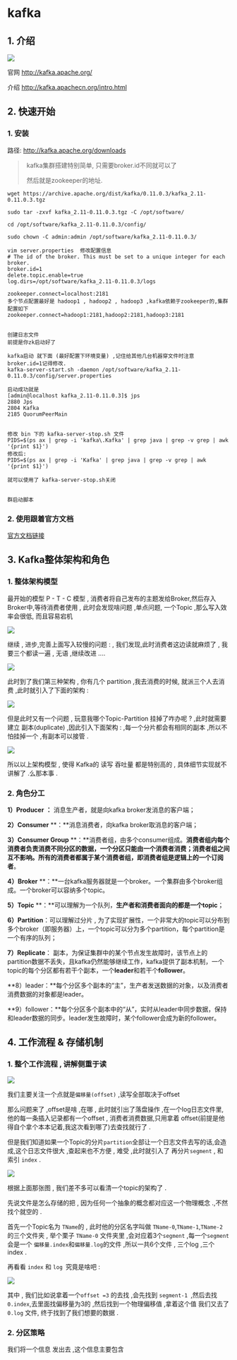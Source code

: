 # kafka 

## 1. 介绍 

![](http://kafka.apache.org/images/logo.png)

官网 http://kafka.apache.org/

介绍 http://kafka.apachecn.org/intro.html



## 2. 快速开始

### 1. 安装

路径: http://kafka.apache.org/downloads

> ​	kafka集群搭建特别简单, 只需要broker.id不同就可以了
>
> ​	然后就是zookeeper的地址.

```shell
wget https://archive.apache.org/dist/kafka/0.11.0.3/kafka_2.11-0.11.0.3.tgz

sudo tar -zxvf kafka_2.11-0.11.0.3.tgz -C /opt/software/

cd /opt/software/kafka_2.11-0.11.0.3/config/

sudo chown -C admin:admin /opt/software/kafka_2.11-0.11.0.3/

vim server.properties  修改配置信息
# The id of the broker. This must be set to a unique integer for each broker.
broker.id=1
delete.topic.enable=true
log.dirs=/opt/software/kafka_2.11-0.11.0.3/logs

zookeeper.connect=localhost:2181
多个节点配置最好是 hadoop1 , hadoop2 , hadoop3 ,kafka依赖于zookeeper的,集群配置如下
zookeeper.connect=hadoop1:2181,hadoop2:2181,hadoop3:2181


创建日志文件
前提是你zk启动好了

kafka启动 就下面 (最好配置下环境变量) ,记住给其他几台机器穿文件时注意 broker.id=1记得修改.
kafka-server-start.sh -daemon /opt/software/kafka_2.11-0.11.0.3/config/server.properties

启动成功就是
[admin@localhost kafka_2.11-0.11.0.3]$ jps
2880 Jps
2804 Kafka
2185 QuorumPeerMain


修改 bin 下的 kafka-server-stop.sh 文件
PIDS=$(ps ax | grep -i 'kafka\.Kafka' | grep java | grep -v grep | awk '{print $1}')
修改后:
PIDS=$(ps ax | grep -i 'Kafka' | grep java | grep -v grep | awk '{print $1}')

就可以使用了 kafka-server-stop.sh关闭


群启动脚本

```

### 2. 使用跟着官方文档

[官方文档链接](http://kafka.apachecn.org/quickstart.html) 





## 3. Kafka整体架构和角色

### 1. 整体架构模型

最开始的模型 P - T - C 模型 , 消费者将自己发布的主题发给Broker,然后存入Broker中,等待消费者使用 , 此时会发现啥问题 ,单点问题, 一个Topic ,那么写入效率会很低, 而且容易宕机

![](https://tyut.oss-accelerate.aliyuncs.com/image/2019-11-09/856f3ef4-610a-43bf-b497-77704015b49c.jpg?x-oss-process=style/template01)

继续 , 进步,完善上面写入较慢的问题 :  , 我们发现,此时消费者这边读就麻烦了  , 我要三个都读一遍 , 无语 ,继续改进 ....

![](https://tyut.oss-accelerate.aliyuncs.com/image/2019-11-09/3ef5cf9c-4064-47f3-be16-0f66ba3d6576.jpg?x-oss-process=style/template01)

此时到了我们第三种架构 , 你有几个 partition ,我去消费的时候, 就派三个人去消费 ,此时就引入了下面的架构 : 

![](https://tyut.oss-accelerate.aliyuncs.com/image/2019-11-09/384a08a4-bedd-433a-b470-551fea2a5b88.jpg?x-oss-process=style/template01)

但是此时又有一个问题 , 玩意我哪个Topic-Partition 挂掉了咋办呢  ? ,此时就需要建立 副本(duplicate) ,因此引入下面架构 : ,每一个分片都会有相同的副本 ,所以不怕挂掉一个 ,有副本可以接管 . 

![](https://tyut.oss-accelerate.aliyuncs.com/image/2019-11-09/20134966-5bf1-4a9e-aeca-0aaf8cb0b44d.jpg?x-oss-process=style/template01)

所以以上架构模型 , 使得 Kafka的 读写 吞吐量 都是特别高的  , 具体细节实现就不讲解了 .么那本事 .



### 2. 角色分工

**1）Producer** **：** 消息生产者，就是向kafka broker发消息的客户端；

**2）Consumer** **：**消息消费者，向kafka broker取消息的客户端；

**3）Consumer Group** **：**消费者组，由多个consumer组成。**消费者组内每个消费者负责消费不同分区的数据，一个分区只能由一个消费者消费；消费者组之间互不影响。**所有的消费者都属于某个消费者组，即**消费者组是逻辑上的一个订阅者**。

**4）Broker** **：**一台kafka服务器就是一个broker。一个集群由多个broker组成。一个broker可以容纳多个topic。

**5）Topic** **：**可以理解为一个队列，**生产者和消费者面向的都是一个topic**；

**6）Partition**：可以理解过分片 , 为了实现扩展性，一个非常大的topic可以分布到多个broker（即服务器）上，一个topic可以分为多个partition，每个partition是一个有序的队列；

**7）Replicate**： 副本，为保证集群中的某个节点发生故障时，该节点上的partition数据不丢失，且kafka仍然能够继续工作，kafka提供了副本机制，一个topic的每个分区都有若干个副本，一个**leader**和若干个**follower**。

**8）leader：**每个分区多个副本的“主”，生产者发送数据的对象，以及消费者消费数据的对象都是leader。

**9）follower：**每个分区多个副本中的“从”，实时从leader中同步数据，保持和leader数据的同步。leader发生故障时，某个follower会成为新的follower。

## 4. 工作流程 & 存储机制

### 1. 整个工作流程 , 讲解侧重于读 

![](https://tyut.oss-accelerate.aliyuncs.com/image/2019-11-09/50a3ff89-e543-4503-89d2-a83d4f82fbe4.jpg?x-oss-process=style/template01)

我们主要关注一个点就是`偏移量(offset)` ,读写全部取决于offset 

那么问题来了 ,offset是啥 ,在哪 , 此时就引出了落盘操作 ,在一个log日志文件里, 他的每一条插入记录都有一个offset , 消费者消费数据,只用拿着 offset(前提是他得自个拿个本本记着,我这次看到哪了)去查找就行了 .

但是我们知道如果一个Topic的分片`partition`全部让一个日志文件去写的话,会造成,这个日志文件很大 ,查起来也不方便 , 难受 ,此时就引入了 再分片`segment` , 和 索引 `index` . 

![](https://tyut.oss-accelerate.aliyuncs.com/image/2019-11-09/bbac0b3f-193f-429a-96ec-8d2eb372f399.jpg?x-oss-process=style/template01)

 

根据上面那张图 , 我们差不多可以看清一个topic的架构了 . 

先说文件是怎么存储的把 , 因为任何一个抽象的概念都对应这一个物理概念 .,不然找个就空的 . 

首先一个Topic名为 `TName`的 , 此时他的分区名字叫做 `TName-0`,`TName-1`,`TName-2` 的三个文件夹 , 举个栗子 `TName-0` 文件夹里 ,会对应着3个`segment` ,每一个`segment`会是一个 `偏移量.index`和`偏移量.log`的文件 ,所以一共6个文件 , 三个log ,三个index . 

再看看 `index` 和 `log `究竟是啥吧 : 

![](https://tyut.oss-accelerate.aliyuncs.com/image/2019-11-09/c9e2cddc-5128-4993-97f3-ff02a6a4bfde.jpg?x-oss-process=style/template01)

其中 , 我们比如说拿着一个`offset =3` 的去找 ,会先找到 `segment-1 `,然后去找` 0.index `,去里面找偏移量为3的 ,然后找到一个物理偏移值 ,拿着这个值 我们又去了 `0.log` 文件, 终于找到了我们想要的数据 .

### 2. 分区策略

我们将一个信息 发出去 ,这个信息主要包含 

